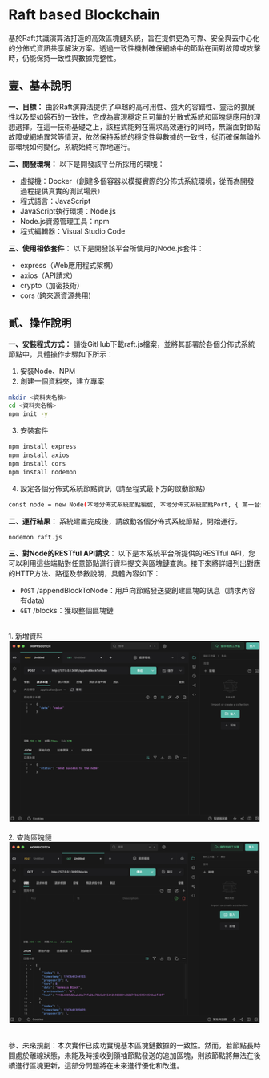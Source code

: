 # Raft based Blockchain

基於Raft共識演算法打造的高效區塊鏈系統，旨在提供更為可靠、安全與去中心化的分佈式資訊共享解決方案。透過一致性機制確保網絡中的節點在面對故障或攻擊時，仍能保持一致性與數據完整性。

## 壹、基本說明
**一、目標：**
由於Raft演算法提供了卓越的高可用性、強大的容錯性、靈活的擴展性以及堅如磐石的一致性，它成為實現穩定且可靠的分散式系統和區塊鏈應用的理想選擇。在這一技術基礎之上，該程式能夠在需求高效運行的同時，無論面對節點故障或網絡異常等情況，依然保持系統的穩定性與數據的一致性，從而確保無論外部環境如何變化，系統始終可靠地運行。
<br>

**二、開發環境：**
以下是開發該平台所採用的環境：
* 虛擬機：Docker（創建多個容器以模擬實際的分佈式系統環境，從而為開發過程提供真實的測試場景）
* 程式語言：JavaScript
* JavaScript執行環境：Node.js
* Node.js資源管理工具：npm
* 程式編輯器：Visual Studio Code

**三、使用相依套件：**
以下是開發該平台所使用的Node.js套件：
* express（Web應用程式架構）
* axios（API請求）
* crypto（加密技術）
* cors (跨來源資源共用)

## 貳、操作說明
**一、安裝程式方式：** 
請從GitHub下載raft.js檔案，並將其部署於各個分佈式系統節點中，具體操作步驟如下所示：
1. 安裝Node、NPM
2. 創建一個資料夾，建立專案
```bash
mkdir <資料夾名稱>
cd <資料夾名稱>
npm init -y
```
3. 安裝套件
```bash
npm install express
npm install axios
npm install cors
npm install nodemon
```
4. 設定各個分佈式系統節點資訊（請至程式最下方的啟動節點）
```bash
const node = new Node(本地分佈式系統節點編號, 本地分佈式系統節點Port, { 第一台分佈式系統節點編號: "第一台分佈式系統節點IP:第一台分佈式系統節點Port", 第二台分佈式系統節點編號: "第二台分佈式系統節點IP:第二台分佈式系統節點Port" });
```

**二、運行結果：**
系統建置完成後，請啟動各個分佈式系統節點，開始運行。
```bash
nodemon raft.js
```

**三、對Node的RESTful API請求：** 
以下是本系統平台所提供的RESTful API，您可以利用這些端點對任意節點進行資料提交與區塊鏈查詢。接下來將詳細列出對應的HTTP方法、路徑及參數說明，具體內容如下：
* `POST` /appendBlockToNode：用戶向節點發送要創建區塊的訊息（請求內容有data）
* `GET` /blocks：獲取整個區塊鏈
<br>
1. 新增資料
<br>
  <div align="center">
  	<img src="./截圖1.png" alt="Editor" width="500">
  </div>
<br>
2. 查詢區塊鏈
<br>
  <div align="center">
  	<img src="./截圖2.png" alt="Editor" width="500">
  </div>
<br>
   
參、未來規劃：本次實作已成功實現基本區塊鏈數據的一致性。然而，若節點長時間處於離線狀態，未能及時接收到領袖節點發送的追加區塊，則該節點將無法在後續進行區塊更新，這部分問題將在未來進行優化和改進。
